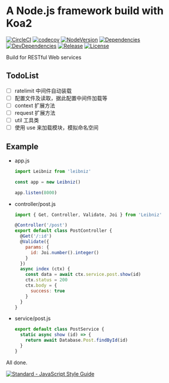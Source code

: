 # A Node.js framework build with Koa2

[![CircleCI](https://circleci.com/gh/ruiming/leibniz.svg?style=shield)](https://circleci.com/gh/ruiming/leibniz)
[![codecov](https://codecov.io/gh/ruiming/leibniz/branch/master/graph/badge.svg)](https://codecov.io/gh/ruiming/leibniz)
[![NodeVersion](https://img.shields.io/node/v/leibniz.svg)](https://img.shields.io/node/v/leibniz.svg)
[![Dependencies](https://img.shields.io/david/ruiming/leibniz.svg?maxAge=2592000)](https://img.shields.io/david/ruiming/leibniz.svg?maxAge=2592000)
[![DevDependencies](https://img.shields.io/david/dev/ruiming/leibniz.svg?maxAge=2592000)](https://img.shields.io/david/dev/ruiming/leibniz.svg?maxAge=2592000)
[![Release](https://img.shields.io/github/release/ruiming/leibniz.svg?maxAge=2592000)](https://img.shields.io/github/release/ruiming/leibniz.svg?maxAge=2592000)
[![License](https://img.shields.io/npm/l/leibniz.svg?maxAge=2592000)](https://img.shields.io/npm/l/leibniz.svg?maxAge=2592000)


Build for RESTful Web services

## TodoList

- [ ] ratelimit 中间件自动装载
- [ ] 配置文件及读取，据此配置中间件加载等
- [ ] context 扩展方法
- [ ] request 扩展方法
- [ ] util 工具类
- [ ] 使用 use 来加载模块，模拟命名空间

## Example

- app.js
  ```javascript
  import Leibniz from 'leibniz'

  const app = new Leibniz()

  app.listen(8000)
  ```

- controller/post.js
  ```javascript
  import { Get, Controller, Validate, Joi } from 'Leibniz'

  @Controller('/post')
  export default class PostController {
    @Get('/:id')
    @Validate({
      params: {
        id: Joi.number().integer()
      }
    })
    async index (ctx) {
      const data = await ctx.service.post.show(id)
      ctx.status = 200
      ctx.body = {
        success: true
      }
    }
  }
  ```

- service/post.js
  ```javascript
  export default class PostService {
    static async show (id) => {
      return await Database.Post.findById(id)
    }
  }
  ```


All done.


[![Standard - JavaScript Style Guide](https://cdn.rawgit.com/feross/standard/master/badge.svg)](https://github.com/feross/standard)
